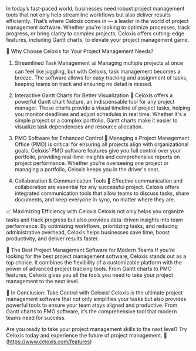 In today’s fast-paced world, businesses need robust project management tools that not only help streamline workflows but also deliver results efficiently. That’s where Celoxis comes in — a leader in the world of project management software. Whether you're looking to optimize processes, track progress, or bring clarity to complex projects, Celoxis offers cutting-edge features, including Gantt charts, to elevate your project management game.

🌟 Why Choose Celoxis for Your Project Management Needs?
1. Streamlined Task Management 📊
Managing multiple projects at once can feel like juggling, but with Celoxis, task management becomes a breeze. The software allows for easy tracking and assignment of tasks, keeping teams on track and ensuring no detail is missed.

2. Interactive Gantt Charts for Better Visualization 📅
Celoxis offers a powerful Gantt chart feature, an indispensable tool for any project manager. These charts provide a visual timeline of project tasks, helping you monitor deadlines and adjust schedules in real time. Whether it's a simple project or a complex portfolio, Gantt charts make it easier to visualize task dependencies and resource allocation.

3. PMO Software for Enhanced Control 🔧
Managing a Project Management Office (PMO) is critical for ensuring all projects align with organizational goals. Celoxis’ PMO software features give you full control over your portfolio, providing real-time insights and comprehensive reports on project performance. Whether you're overseeing one project or managing a portfolio, Celoxis keeps you in the driver's seat.

4. Collaboration & Communication Tools 💬
Effective communication and collaboration are essential for any successful project. Celoxis offers integrated communication tools that allow teams to discuss tasks, share documents, and keep everyone in sync, no matter where they are.

📈 Maximizing Efficiency with Celoxis
Celoxis not only helps you organize tasks and track progress but also provides data-driven insights into team performance. By optimizing workflows, prioritizing tasks, and reducing administrative overhead, Celoxis helps businesses save time, boost productivity, and deliver results faster.

🎯 The Best Project Management Software for Modern Teams
If you're looking for the best project management software, Celoxis stands out as a top choice. It combines the flexibility of a customizable platform with the power of advanced project tracking tools. From Gantt charts to PMO features, Celoxis gives you all the tools you need to take your project management to the next level.

🌟 In Conclusion: Take Control with Celoxis!
Celoxis is the ultimate project management software that not only simplifies your tasks but also provides powerful tools to ensure your team stays aligned and productive. From Gantt charts to PMO software, it’s the comprehensive tool that modern teams need for success.

Are you ready to take your project management skills to the next level? Try Celoxis today and experience the future of project management. 🚀(https://www.celoxis.com/features)
